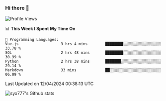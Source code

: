 ### Hi there 👋

<!--
**syx777/syx777** is a ✨ _special_ ✨ repository because its `README.md` (this file) appears on your GitHub profile.

Here are some ideas to get you started:

- 🔭 I’m currently working on ...
- 🌱 I’m currently learning ...
- 👯 I’m looking to collaborate on ...
- 🤔 I’m looking for help with ...
- 💬 Ask me about ...
- 📫 How to reach me: ...
- 😄 Pronouns: ...
- ⚡ Fun fact: ...
-->
<!--START_SECTION:waka-->
![Profile Views](http://img.shields.io/badge/Profile%20Views-16-blue)

📊 **This Week I Spent My Time On** 

```text
💬 Programming Languages: 
Vue.js                   3 hrs 4 mins        ████████░░░░░░░░░░░░░░░░░   33.78 % 
SQL                      2 hrs 48 mins       ████████░░░░░░░░░░░░░░░░░   30.99 % 
Python                   2 hrs 38 mins       ███████░░░░░░░░░░░░░░░░░░   29.14 % 
Markdown                 33 mins             ██░░░░░░░░░░░░░░░░░░░░░░░   06.09 % 
```


 Last Updated on 12/04/2024 00:38:13 UTC
<!--END_SECTION:waka-->

![syx777's Github stats](https://github-readme-stats.vercel.app/api?username=syx777&show_icons=true)


